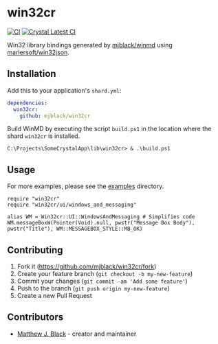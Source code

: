 # win32cr

[![CI](https://github.com/mjblack/win32cr/actions/workflows/crystal.yml/badge.svg)](https://github.com/mjblack/win32cr/actions/workflows/crystal.yml) [![Crystal Latest CI](https://github.com/mjblack/win32cr/actions/workflows/crystal_latest.yml/badge.svg)](https://github.com/mjblack/win32cr/actions/workflows/crystal_latest.yml)

Win32 library bindings generated by [mjblack/winmd](https://github.com/mjblack/winmd) using [marlersoft/win32json](https://github.com/marlersoft/win32json).

## Installation

Add this to your application's `shard.yml`:

```yaml
dependencies:
  win32cr:
    github: mjblack/win32cr
```

Build WinMD by executing the script `build.ps1` in the location where the shard `win32cr` is installed.

```
C:\Projects\SomeCrystalApp\lib\win32cr> & .\build.ps1
```

## Usage

For more examples, please see the [examples](https://github.com/mjblack/win32cr/tree/master/examples) directory.

```crystal
require "win32cr"
require "win32cr/ui/windows_and_messaging"

alias WM = Win32cr::UI::WindowsAndMessaging # Simplifies code
WM.messageBoxW(Pointer(Void).null, pwstr("Message Box Body"), pwstr("Title"), WM::MESSAGEBOX_STYLE::MB_OK)
```

## Contributing

1. Fork it (<https://github.com/mjblack/win32cr/fork>)
2. Create your feature branch (`git checkout -b my-new-feature`)
3. Commit your changes (`git commit -am 'Add some feature'`)
4. Push to the branch (`git push origin my-new-feature`)
5. Create a new Pull Request

## Contributors

- [Matthew J. Black](https://github.com/mjblack) - creator and maintainer
